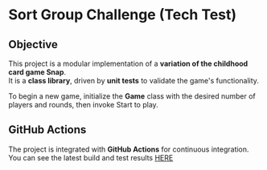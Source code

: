 # Sort Group Challenge (Tech Test)

## Objective  
This project is a modular implementation of a **variation of the childhood card game Snap**.  
It is a **class library**, driven by **unit tests** to validate the game's functionality.

To begin a new game, initialize the **Game** class with the desired number of players and rounds, then invoke Start to play.

## GitHub Actions  
The project is integrated with **GitHub Actions** for continuous integration.  
You can see the latest build and test results [HERE](https://github.com/benedwhite/SortGroupChallenge/actions)
